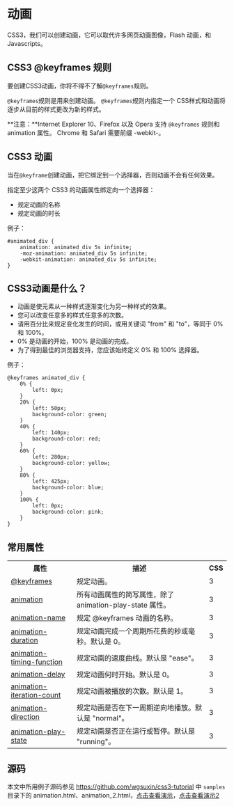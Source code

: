 动画
====

CSS3，我们可以创建动画，它可以取代许多网页动画图像，Flash 动画，和 Javascripts。

## CSS3 @keyframes 规则
要创建CSS3动画，你将不得不了解`@keyframes`规则。

`@keyframes`规则是用来创建动画。 `@keyframes`规则内指定一个 CSS样式和动画将逐步从目前的样式更改为新的样式。

**注意：**Internet Explorer 10、Firefox 以及 Opera 支持 `@keyframes` 规则和 animation 属性。
Chrome 和 Safari 需要前缀 -webkit-。

## CSS3 动画
当在`@keyframe`创建动画，把它绑定到一个选择器，否则动画不会有任何效果。

指定至少这两个 CSS3 的动画属性绑定向一个选择器：

* 规定动画的名称
* 规定动画的时长

例子：

    #animated_div {
        animation: animated_div 5s infinite;
        -moz-animation: animated_div 5s infinite;
        -webkit-animation: animated_div 5s infinite;
    }

## CSS3动画是什么？

* 动画是使元素从一种样式逐渐变化为另一种样式的效果。
* 您可以改变任意多的样式任意多的次数。
* 请用百分比来规定变化发生的时间，或用关键词 "from" 和 "to"，等同于 0% 和 100%。
* 0% 是动画的开始，100% 是动画的完成。
* 为了得到最佳的浏览器支持，您应该始终定义 0% 和 100% 选择器。

例子：

	@keyframes animated_div {
		0% {
		    left: 0px;
		}
		20% {
		    left: 50px;
		    background-color: green;
		}
		40% {
		    left: 140px;
		    background-color: red;
		}
		60% {
		    left: 280px;
		    background-color: yellow;
		}
		80% {
		    left: 425px;
		    background-color: blue;
		}
		100% {
		    left: 0px;
		    background-color: pink;
		}
	}

## 常用属性

<table class="reference"> <tbody><tr> <th style="width:30%;">属性</th> <th>描述</th> <th style="width:5%;">CSS</th> </tr> <tr> <td><a href="#" title="CSS3 @keyframes 规则">@keyframes</a></td> <td>规定动画。</td> <td>3</td> </tr> <tr> <td><a href="#" title="CSS3 animation 属性">animation</a></td> <td>所有动画属性的简写属性，除了 animation-play-state 属性。</td> <td>3</td> </tr> <tr> <td><a href="#" title="CSS3 animation-name 属性">animation-name</a></td> <td>规定 @keyframes 动画的名称。</td> <td>3</td> </tr> <tr> <td><a href="#" title="CSS3 animation-duration 属性">animation-duration</a></td> <td>规定动画完成一个周期所花费的秒或毫秒。默认是 0。</td> <td>3</td> </tr> <tr> <td><a href="#" title="CSS3 animation-timing-function 属性">animation-timing-function</a></td> <td>规定动画的速度曲线。默认是 "ease"。</td> <td>3</td> </tr> <tr> <td><a href="#" title="CSS3 animation-delay 属性">animation-delay</a></td> <td>规定动画何时开始。默认是 0。</td> <td>3</td> </tr> <tr> <td><a href="#" title="CSS3 animation-iteration-count 属性">animation-iteration-count</a></td> <td>规定动画被播放的次数。默认是 1。</td> <td>3</td> </tr> <tr> <td><a href="#" title="CSS3 animation-direction 属性">animation-direction</a></td> <td>规定动画是否在下一周期逆向地播放。默认是 "normal"。</td> <td>3</td> </tr> <tr> <td><a href="#" title="CSS3 animation-play-state 属性">animation-play-state</a></td> <td>规定动画是否正在运行或暂停。默认是 "running"。</td> <td>3</td> </tr> </tbody></table>

## 源码

本文中所用例子源码参见
<https://github.com/wgsuxin/css3-tutorial> 中 `samples` 目录下的 animation.html、animation_2.html，[点击查看演示](https://wgsuxin.github.io/css3-tutorial/samples/animation.html)，[点击查看演示2](https://wgsuxin.github.io/css3-tutorial/samples/animation_2.html)
